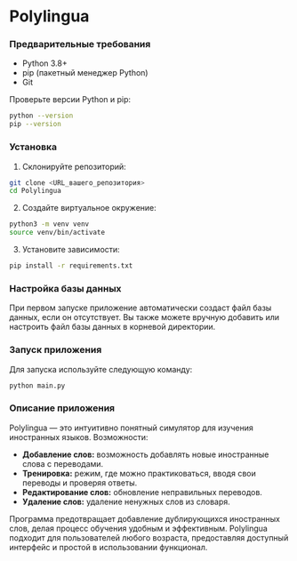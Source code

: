 # Polylingua

### Предварительные требования

- Python 3.8+
- pip (пакетный менеджер Python)
- Git

Проверьте версии Python и pip:
```bash
python --version
pip --version
```

### Установка

1. Склонируйте репозиторий:
```bash
git clone <URL_вашего_репозитория>
cd Polylingua
```

2. Создайте виртуальное окружение:
```bash
python3 -m venv venv
source venv/bin/activate
```

3. Установите зависимости:
```bash
pip install -r requirements.txt
```

### Настройка базы данных

При первом запуске приложение автоматически создаст файл базы данных, если он отсутствует. Вы также можете вручную добавить или настроить файл базы данных в корневой директории.

### Запуск приложения

Для запуска используйте следующую команду:
```bash
python main.py
```

### Описание приложения

Polylingua — это интуитивно понятный симулятор для изучения иностранных языков. Возможности:

- **Добавление слов:** возможность добавлять новые иностранные слова с переводами.
- **Тренировка:** режим, где можно практиковаться, вводя свои переводы и проверяя ответы.
- **Редактирование слов:** обновление неправильных переводов.
- **Удаление слов:** удаление ненужных слов из словаря.

Программа предотвращает добавление дублирующихся иностранных слов, делая процесс обучения удобным и эффективным. Polylingua подходит для пользователей любого возраста, предоставляя доступный интерфейс и простой в использовании функционал.
